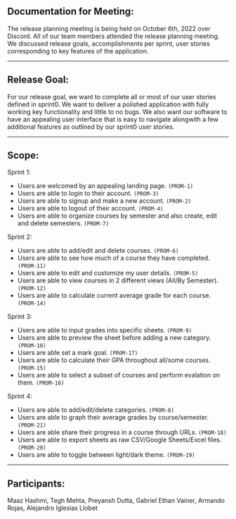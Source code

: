 ## Documentation for Meeting: 

The release planning meeting is being held on October 6th, 2022 over Discord. All of our team members attended the release planning meeting. We discussed release goals, accomplishments per sprint, user stories corresponding to key features of the application.

---
## Release Goal: 

For our release goal, we want to complete all or most of our user stories defined in sprint0. We want to deliver a polished application with fully working key functionality and little to no bugs. We also want our software to have an appealing user interface that is easy to navigate alongwith a few additional features as outlined by our sprint0 user stories.

---
## Scope:

Sprint 1:

- Users are welcomed by an appealing landing page. `(PROM-1)`
- Users are able to login to their account. `(PROM-3)`
- Users are able to signup and make a new account. `(PROM-2)`
- Users are able to logout of their account. `(PROM-4)`
- Users are able to organize courses by semester and also create, edit and delete semesters. `(PROM-7)`


Sprint 2:

- Users are able to add/edit and delete courses. `(PROM-6)`
- Users are able to see how much of a course they have completed. `(PROM-11)`
- Users are able to edit and customize my user details. `(PROM-5)`
- Users are able to view courses in 2 different views (All/By Semester). `(PROM-12)`
- Users are able to calculate current average grade for each course. `(PROM-14)`


Sprint 3:

- Users are able to input grades into specific sheets. `(PROM-9)`
- Users are able to preview the sheet before adding a new category. `(PROM-10)`
- Users are able set a mark goal. `(PROM-17)`
- Users are able to calculate their GPA throughout all/some courses. `(PROM-15)`
- Users are able to select a subset of courses and perform evalation on them. `(PROM-16)`


Sprint 4:

- Users are able to add/edit/delete categories. `(PROM-8)`
- Users are able to graph their average grades by course/semester. `(PROM-21)`
- Users are able share their progress in a course through URLs. `(PROM-18)`
- Users are able to export sheets as raw CSV/Google Sheets/Excel files. `(PROM-20)`
- Users are able to toggle between light/dark theme. `(PROM-19)`

---
## Participants: 

Maaz Hashmi, Tegh Mehta, Preyansh Dutta, Gabriel Ethan Vainer, Armando Rojas, Alejandro Iglesias Llobet